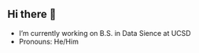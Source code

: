 ## Hi there 👋

<!--
**Martiman45/Martiman45** is a ✨ _special_ ✨ repository because its `README.md` (this file) appears on your GitHub profile.

Here are some ideas to get you started:
-->
- I’m currently working on B.S. in Data Sience at UCSD
- Pronouns: He/Him
